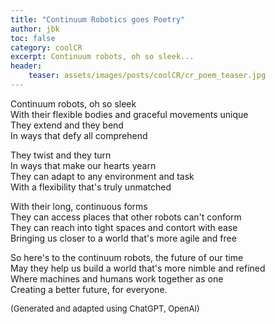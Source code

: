 ```yaml
---
title: "Continuum Robotics goes Poetry"
author: jbk
toc: false
category: coolCR
excerpt: Continuum robots, oh so sleek...
header:
    teaser: assets/images/posts/coolCR/cr_poem_teaser.jpg
---
```

Continuum robots, oh so sleek<br>
With their flexible bodies and graceful movements unique<br>
They extend and they bend<br>
In ways that defy all comprehend

They twist and they turn<br>
In ways that make our hearts yearn<br>
They can adapt to any environment and task<br>
With a flexibility that's truly unmatched

With their long, continuous forms<br>
They can access places that other robots can't conform<br>
They can reach into tight spaces and contort with ease<br>
Bringing us closer to a world that's more agile and free

So here's to the continuum robots, the future of our time<br>
May they help us build a world that's more nimble and refined<br>
Where machines and humans work together as one<br>
Creating a better future, for everyone.

<font size="2">(Generated and adapted using ChatGPT, OpenAI)</font>
